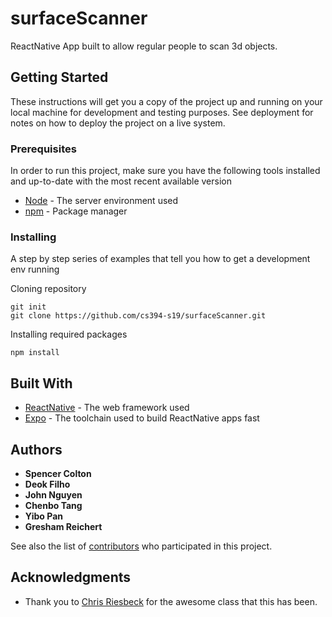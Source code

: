 # surfaceScanner

ReactNative App built to allow regular people to scan 3d objects.

## Getting Started

These instructions will get you a copy of the project up and running on your local machine for development and testing purposes. See deployment for notes on how to deploy the project on a live system.

### Prerequisites

In order to run this project, make sure you have the following tools installed and up-to-date with the most recent available version

* [Node](https://nodejs.org/en/download/) - The server environment used
* [npm](https://www.npmjs.com/get-npm) - Package manager

### Installing

A step by step series of examples that tell you how to get a development env running

Cloning repository

```
git init
git clone https://github.com/cs394-s19/surfaceScanner.git
```

Installing required packages
```
npm install
```

## Built With

* [ReactNative](https://facebook.github.io/react-native/) - The web framework used
* [Expo](https://expo.io/learn) - The toolchain used to build ReactNative apps fast


## Authors

* **Spencer Colton**
* **Deok Filho** 
* **John Nguyen** 
* **Chenbo Tang** 
* **Yibo Pan** 
* **Gresham Reichert** 

See also the list of [contributors](https://github.com/cs394-s19/surfaceScanner/contributors) who participated in this project.

## Acknowledgments

* Thank you to [Chris Riesbeck](https://github.com/criesbeck) for the awesome class that this has been.

